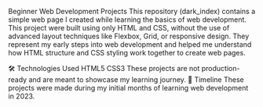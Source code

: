 Beginner Web Development Projects This repository (dark_index) contains a simple web page I created while learning the basics of web development. This project were built using only HTML and CSS, without the use of advanced layout techniques like Flexbox, Grid, or responsive design. They represent my early steps into web development and helped me understand how HTML structure and CSS styling work together to create web pages.

🛠 Technologies Used HTML5 CSS3 These projects are not production-ready and are meant to showcase my learning journey. 📅 Timeline These projects were made during my initial months of learning web development in 2023.
